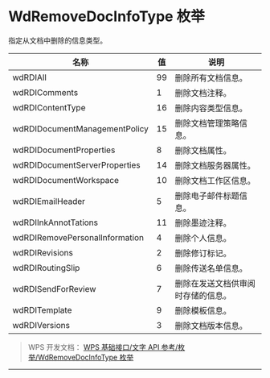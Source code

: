 # WdRemoveDocInfoType 枚举

指定从文档中删除的信息类型。

| 名称                           | 值  | 说明                               |
|--------------------------------|-----|------------------------------------|
| wdRDIAll                       | 99  | 删除所有文档信息。                 |
| wdRDIComments                  | 1   | 删除文档注释。                     |
| wdRDIContentType               | 16  | 删除内容类型信息。                 |
| wdRDIDocumentManagementPolicy  | 15  | 删除文档管理策略信息。             |
| wdRDIDocumentProperties        | 8   | 删除文档属性。                     |
| wdRDIDocumentServerProperties  | 14  | 删除文档服务器属性。               |
| wdRDIDocumentWorkspace         | 10  | 删除文档工作区信息。               |
| wdRDIEmailHeader               | 5   | 删除电子邮件标题信息。             |
| wdRDIInkAnnotTations           | 11  | 删除墨迹注释。                     |
| wdRDIRemovePersonalInformation | 4   | 删除个人信息。                     |
| wdRDIRevisions                 | 2   | 删除修订标记。                     |
| wdRDIRoutingSlip               | 6   | 删除传送名单信息。                 |
| wdRDISendForReview             | 7   | 删除在发送文档供审阅时存储的信息。 |
| wdRDITemplate                  | 9   | 删除模板信息。                     |
| wdRDIVersions                  | 3   | 删除文档版本信息。                 |

> WPS 开发文档： [WPS 基础接口/文字 API 参考/枚举/WdRemoveDocInfoType 枚举](https://qn.cache.wpscdn.cn/encs/doc/office_v19/topics/WPS%20%E5%9F%BA%E7%A1%80%E6%8E%A5%E5%8F%A3/%E6%96%87%E5%AD%97%20API%20%E5%8F%82%E8%80%83/%E6%9E%9A%E4%B8%BE/WdRemoveDocInfoType%20%E6%9E%9A%E4%B8%BE.html)

------------------------------------------------------------------------
